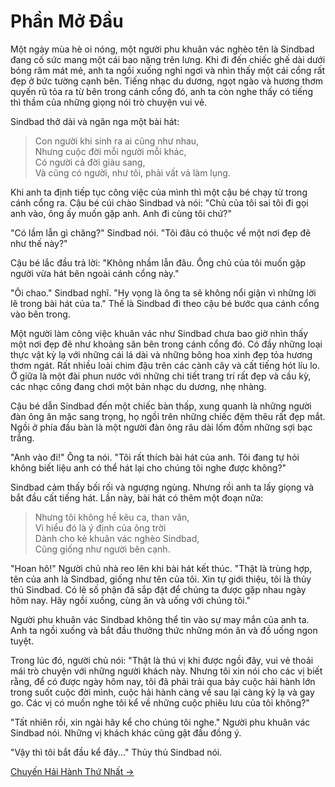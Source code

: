 # Phần Mở Đầu

Một ngày mùa hè oi nóng, một người phu khuân vác nghèo tên là Sindbad đang cố sức
mang một cái bao nặng trên lưng. Khi đi đến chiếc ghế dài dưới bóng râm mát mẻ,
anh ta ngồi xuống nghỉ ngơi và nhìn thấy một cái cổng rất đẹp ở bức tường cạnh
bên. Tiếng nhạc du dương, ngọt ngào và hương thơm quyến rũ tỏa ra từ bên trong
cánh cổng đó, anh ta còn nghe thấy có tiếng thì thầm của những giọng nói trò
chuyện vui vẻ.

Sindbad thở dài và ngân nga một bài hát:

> Con người khi sinh ra ai cũng như nhau,  
> Nhưng cuộc đời mỗi người mỗi khác,  
> Có người cả đời giàu sang,  
> Và cũng có người, như tôi, phải vất vả làm lụng.

Khi anh ta định tiếp tục công việc của mình thì một cậu bé chạy từ trong cánh
cổng ra. Cậu bé cúi chào Sindbad và nói: "Chủ của tôi sai tôi đi gọi anh vào, ông
ấy muốn gặp anh. Anh đi cùng tôi chứ?"

"Có lầm lẫn gì chăng?" Sindbad nói. "Tôi đâu có thuộc về một nơi đẹp đẽ như thế
này?"

Cậu bé lắc đầu trả lời: "Không nhầm lẫn đâu. Ông chủ của tôi muốn gặp người vừa
hát bên ngoài cánh cổng này."

"Ôi chao." Sindbad nghĩ. "Hy vọng là ông ta sẽ không nổi giận vì những lời lẽ
trong bài hát của ta." Thế là Sindbad đi theo cậu bé bước qua cánh cổng vào bên
trong.

Một người làm công việc khuân vác như Sindbad chưa bao giờ nhìn thấy một nơi đẹp
đẽ như khoảng sân bên trong cánh cổng đó. Có đầy những loại thực vật kỳ lạ với
những cái lá dài và những bông hoa xinh đẹp tỏa hương thơm ngát. Rất nhiều loài
chim đậu trên các cành cây và cất tiếng hót líu lo. Ở giữa là một đài phun nước
với những chi tiết trang trí rất đẹp và cầu kỳ, các nhạc công đang chơi một bản
nhạc du dương, nhẹ nhàng.

Cậu bé dẫn Sindbad đến một chiếc bàn thấp, xung quanh là những người đàn ông ăn
mặc sang trọng, họ ngồi trên những chiếc đệm thêu rất đẹp mắt. Ngồi ở phía đầu
bàn là một người đàn ông râu dài lốm đốm những sợi bạc trắng.

"Anh vào đi!" Ông ta nói. "Tôi rất thích bài hát của anh. Tôi đang tự hỏi không
biết liệu anh có thể hát lại cho chúng tôi nghe được không?"

Sindbad cảm thấy bối rối và ngượng ngùng. Nhưng rồi anh ta lấy giọng và bắt đầu
cất tiếng hát. Lần này, bài hát có thêm một đoạn nữa:

> Nhưng tôi không hề kêu ca, than vãn,  
> Vì hiểu đó là ý định của ông trời  
> Dành cho kẻ khuân vác nghèo Sindbad,  
> Cũng giống như người bên cạnh.

"Hoan hô!" Người chủ nhà reo lên khi bài hát kết thúc. "Thật là trùng hợp, tên
của anh là Sindbad, giống như tên của tôi. Xin tự giới thiệu, tôi là thủy thủ
Sindbad. Có lẽ số phận đã sắp đặt để chúng ta được gặp nhau ngày hôm nay. Hãy
ngồi xuống, cùng ăn và uống với chúng tôi."

Người phu khuân vác Sindbad không thể tin vào sự may mắn của anh ta. Anh ta ngồi
xuống và bắt đầu thưởng thức những món ăn và đồ uống ngon tuyệt.

Trong lúc đó, người chủ nói: "Thật là thú vị khi được ngồi đây, vui vẻ thoải mái
trò chuyện với những người khách này. Nhưng tôi xin nói cho các vị biết rằng, để
có được ngày hôm nay, tôi đã phải trải qua bảy cuộc hải hành lớn trong suốt cuộc
đời mình, cuộc hải hành càng về sau lại càng kỳ lạ và gay go. Các vị có muốn nghe
tôi kể về những cuộc phiêu lưu của tôi không?"

"Tất nhiên rồi, xin ngài hãy kể cho chúng tôi nghe." Người phu khuân vác Sindbad
nói. Những vị khách khác cũng gật đầu đồng ý.

"Vậy thì tôi bắt đầu kể đây..." Thủy thủ Sindbad nói.

[Chuyến Hải Hành Thứ Nhất &rarr;](https://github.com/thaicuc/thuy-thu-sindbad/blob/master/contents/1-chuyen-hai-hanh-thu-nhat.md)
